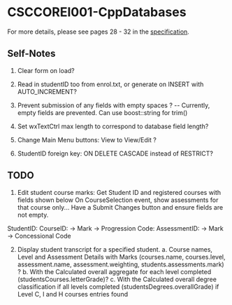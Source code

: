 # CSCCOREI001-CppDatabases
 
For more details, please see pages 28 - 32 in the [specification](https://live.moodle.hope.ac.uk/pluginfile.php/75945/mod_resource/content/0/Course%20Booklet%20CSCCOREI%202019-2.pdf).


## Self-Notes
1. Clear form on load?

2. Read in studentID too from enrol.txt, or generate on INSERT with AUTO_INCREMENT?

4. Prevent submission of any fields with empty          spaces      ? 
    -- Currently, empty fields are prevented. Can use boost::string for trim()

5. Set wxTextCtrl max length to correspond to database field length?

6. Change Main Menu buttons: View <name> to View/Edit <name> ? 

7. StudentID foreign key: ON DELETE CASCADE instead of RESTRICT?

## TODO 
1. Edit student course marks:
    Get Student ID and registered courses with fields shown below
    On CourseSelection event, show assessments for that course only...
    Have a Submit Changes button and ensure fields are not empty.

StudentID:
    CourseID: 
        -> Mark
        -> Progression Code:
        AssessmentID:
            -> Mark
            -> Concessional Code

2. Display student transcript for a specified student.
    a. Course names, Level and Assessment Details with Marks (courses.name, courses.level, assessment.name, assessment.weighting, students.assessments.mark) ?
    b. With the Calculated overall aggregate for each level completed (studentsCourses.letterGrade)?
    c. With the Calculated overall degree classification if all levels completed  (studentsDegrees.overallGrade) if Level C, I and H courses entries found 

